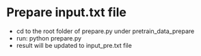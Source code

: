 # Prepare input.txt file

* cd to the root folder of prepare.py under pretrain_data_prepare
* run: python prepare.py
* result will be updated to input_pre.txt file